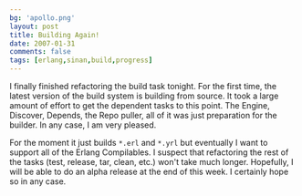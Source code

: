 ```yaml
---
bg: 'apollo.png'
layout: post
title: Building Again!
date: 2007-01-31
comments: false
tags: [erlang,sinan,build,progress]
---
```


I finally finished refactoring the build task tonight. For the first
time, the latest version of the build system is building from
source. It took a large amount of effort to get the dependent tasks to
this point. The Engine, Discover, Depends, the Repo puller, all of it
was just preparation for the builder. In any case, I am very pleased.

For the moment it just builds `*.erl` and `*.yrl` but eventually I want to
support all of the Erlang Compilables. I suspect that refactoring the
rest of the tasks (test, release, tar, clean, etc.) won't take much
longer. Hopefully, I will be able to do an alpha release at the end of
this week. I certainly hope so in any case.
